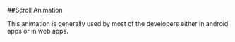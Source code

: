 ##Scroll Animation

This animation is generally used by most of the developers either in android apps or in web apps. 